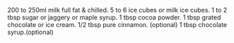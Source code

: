 200 to 250ml milk full fat & chilled. 5 to 6 ice cubes or milk ice cubes. 1 to 2 tbsp sugar or jaggery or maple syrup. 1 tbsp cocoa powder. 1 tbsp grated chocolate or ice cream. 1/2 tbsp pure cinnamon. (optional) 1 tbsp chocolate syrup.(optional)